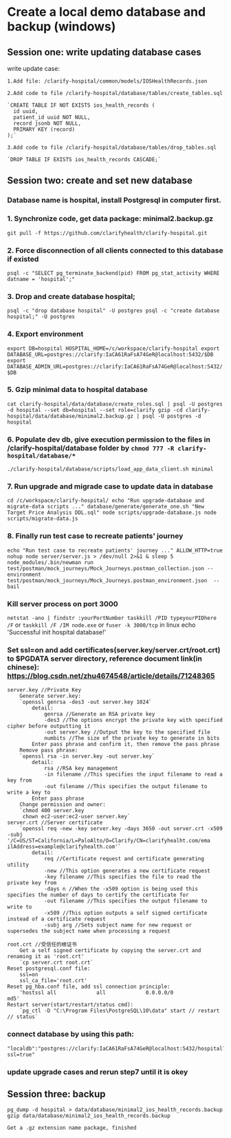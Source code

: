 # Create a local demo database and backup (windows)

## Session one: write updating database cases

write update case:

	1.Add file: /clarify-hospital/common/models/IOSHealthRecords.json

	2.Add code to file /clarify-hospital/database/tables/create_tables.sql

	`CREATE TABLE IF NOT EXISTS ios_health_records (
	  id uuid,
	  patient_id uuid NOT NULL,
	  record jsonb NOT NULL,
	  PRIMARY KEY (record)
	);`

	3.Add code to file /clarify-hospital/database/tables/drop_tables.sql

	`DROP TABLE IF EXISTS ios_health_records CASCADE;`

## Session two: create and set new database

### Database name is hospital, install Postgresql in computer first. 

### 1.	Synchronize code, get data package: minimal2.backup.gz
`git pull -f https://github.com/clarifyhealth/clarify-hospital.git`

### 2. Force disconnection of all clients connected to this database if existed
 `psql -c "SELECT pg_terminate_backend(pid) FROM pg_stat_activity WHERE datname = 'hospital';"`

### 3. Drop and create database hospital;
`psql -c "drop database hospital" -U postgres
 psql -c "create database hospital;" -U postgres`

### 4. Export environment
`export DB=hospital HOSPITAL_HOME=/c/workspace/clarify-hospital
 export DATABASE_URL=postgres://clarify:IaCA61RaFsA74GeR@localhost:5432/$DB
 export DATABASE_ADMIN_URL=postgres://clarify:IaCA61RaFsA74GeR@localhost:5432/$DB`

### 5. Gzip minimal data to hospital database
`cat clarify-hospital/data/database/create_roles.sql | psql -U postgres -d hospital --set db=hospital --set role=clarify
 gzip -cd clarify-hospital/data/database/minimal2.backup.gz | psql -U postgres -d hospital`

### 6. Populate dev db, give execution permission to the files in /clarify-hospital/database folder by `chmod 777 -R clarify-hospital/database/*`
`./clarify-hospital/database/scripts/load_app_data_client.sh minimal`

### 7. Run upgrade and migrade case to update data in database
`cd /c/workspace/clarify-hospital/
echo "Run upgrade-database and migrate-data scripts ..."
database/generate/generate_one.sh "New Target Price Analysis DDL.sql"
node scripts/upgrade-database.js
node scripts/migrate-data.js`
### 8. Finally run test case to recreate patients' journey
`echo "Run test case to recreate patients' journey ..."
ALLOW_HTTP=true nohup node server/server.js > /dev/null 2>&1 &
sleep 5
node_modules/.bin/newman run test/postman/mock_journeys/Mock_Journeys.postman_collection.json --environment test/postman/mock_journeys/Mock_Journeys.postman_environment.json  --bail`

### Kill server process on port 3000
`netstat -ano | findstr :yourPortNumber
 taskkill /PID typeyourPIDhere /F`
or `taskkill /F /IM node.exe` or `fuser -k 3000/tcp` in linux
echo 'Successful init hospital database!'

### Set ssl=on and add certificates(server.key/server.crt/root.crt) to $PGDATA server directory, reference document link(in chinese): https://blog.csdn.net/zhu4674548/article/details/71248365
	server.key //Private Key
		Generate server.key:
		`openssl genrsa -des3 -out server.key 1024`
			detail:
				genrsa //Generate an RSA private key
				-des3 //The options encrypt the private key with specified cipher before outputting it
				-out server.key //Output the key to the specified file
				numbits //The size of the private key to generate in bits
			Enter pass phrase and confirm it, then remove the pass phrase
		Remove pass phrase:
		`openssl rsa -in server.key -out server.key`
			detail:
				rsa //RSA key management
				-in filename //This specifies the input filename to read a key from
				-out filename //This specifies the output filename to write a key to
			Enter pass phrase
		Change permission and owner:
		`chmod 400 server.key
		 chown ec2-user:ec2-user server.key`
	server.crt //Server certificate
		`openssl req -new -key server.key -days 3650 -out server.crt -x509 -subj '/C=US/ST=California/L=PaloAlto/O=Clarify/CN=clarifyhealht.com/ema ilAddress=example@clarifyhealth.com'`
			detail:
				req //Certificate request and certificate generating utility
				-new //This option generates a new certificate request
				-key filename //This specifies the file to read the private key from
				-days n //When the -x509 option is being used this specifies the number of days to certify the certificate for
				-out filename //This specifies the output filename to write to
				-x509 //This option outputs a self signed certificate instead of a certificate request
				-subj arg //Sets subject name for new request or supersedes the subject name when processing a request

	root.crt //受信任的根证书
		Get a self signed certificate by copying the server.crt and renaming it as 'root.crt'
		`cp server.crt root.crt`
	Reset postgresql.conf file:
		ssl=on
		ssl_ca_file='root.crt'
	Reset pg_hba.conf file, add ssl connection principle:
		'hostssl all             all             0.0.0.0/0               md5'
	Restart server(start/restart/status cmd): 
		`pg_ctl -D "C:\Program Files\PostgreSQL\10\data" start // restart // status`

### connect database by using this path:
	"localdb":"postgres://clarify:IaCA61RaFsA74GeR@localhost:5432/hospital?ssl=true"

### update upgrade cases and rerun step7 until it is okey

## Session three: backup
	pg_dump -d hospital > data/database/minimal2_ios_health_records.backup
	gzip data/database/minimal2_ios_health_records.backup

	Get a .gz extension name package, finished
